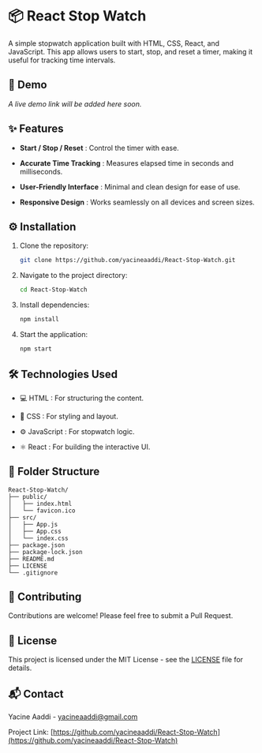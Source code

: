 # 📦 React Stop Watch

A simple stopwatch application built with HTML, CSS, React, and JavaScript. This app allows users to start, stop, and reset a timer, making it useful for tracking time intervals.

## 🔗 Demo

_A live demo link will be added here soon._

## ✨ Features

- **Start / Stop / Reset** : Control the timer with ease.

- **Accurate Time Tracking** : Measures elapsed time in seconds and milliseconds.

- **User-Friendly Interface** : Minimal and clean design for ease of use.

- **Responsive Design** : Works seamlessly on all devices and screen sizes.

## ⚙️ Installation

1. Clone the repository:

   ```bash
   git clone https://github.com/yacineaaddi/React-Stop-Watch.git
   ```

2. Navigate to the project directory:

   ```bash
   cd React-Stop-Watch
   ```

3. Install dependencies:

   ```bash
   npm install
   ```

4. Start the application:
   ```bash
   npm start
   ```

## 🛠️ Technologies Used

- 💻 HTML : For structuring the content.

- 🎨 CSS : For styling and layout.

- ⚙️ JavaScript : For stopwatch logic.

- ⚛️ React : For building the interactive UI.

## 📁 Folder Structure

```
React-Stop-Watch/
├── public/
│   ├── index.html
│   └── favicon.ico
├── src/
│   ├── App.js
│   ├── App.css
│   └── index.css
├── package.json
├── package-lock.json
├── README.md
├── LICENSE
└── .gitignore
```

## 🤝 Contributing

Contributions are welcome! Please feel free to submit a Pull Request.

## 📄 License

This project is licensed under the MIT License - see the [LICENSE](LICENSE) file for details.

## 📬 Contact

Yacine Aaddi - [yacineaaddi@gmail.com](mailto:yacineaaddi@gmail.com)

Project Link: [https://github.com/yacineaaddi/React-Stop-Watch](https://github.com/yacineaaddi/React-Stop-Watch)
